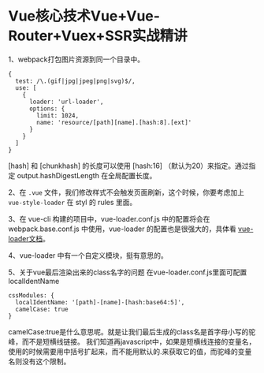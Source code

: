 
# Vue核心技术Vue+Vue-Router+Vuex+SSR实战精讲


1、webpack打包图片资源到同一个目录中。
```
{
  test: /\.(gif|jpg|jpeg|png|svg)$/,
  use: [
    {
      loader: 'url-loader',
      options: {
        limit: 1024,
        name: 'resource/[path][name].[hash:8].[ext]'
      }
    }
  ]
}

```

[hash] 和 [chunkhash] 的长度可以使用 [hash:16] （默认为20）来指定。通过指定 output.hashDigestLength 在全局配置长度。

2、在 `.vue` 文件，我们修改样式不会触发页面刷新，这个时候，你要考虑加上 `vue-style-loader` 在 styl 的 rules 里面。


3、在 vue-cli 构建的项目中，vue-loader.conf.js 中的配置将会在 webpack.base.conf.js 中使用，vue-loader 的配置也是很强大的，具体看 [vue-loader文档](https://vue-loader.vuejs.org/zh/guide/)。

4、vue-loader 中有一个自定义模块，挺有意思的。

5、关于vue最后渲染出来的class名字的问题
在vue-loader.conf.js里面可配置localIdentName
```
cssModules: {
  localIdentName: '[path]-[name]-[hash:base64:5]',
  camelCase: true
}
```
camelCase:true是什么意思呢。就是让我们最后生成的class名是首字母小写的驼峰，而不是短横线链接。
我们知道再javascript中，如果是短横线连接的变量名，使用的时候需要用中括号扩起来，而不能用默认的.来获取它的值，而驼峰的变量名则没有这个限制。





